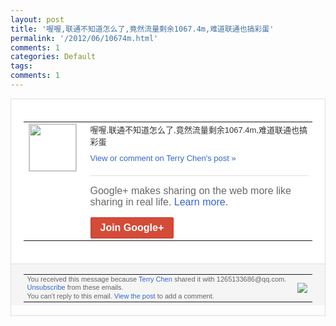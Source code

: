 ```yaml
---
layout: post
title: '喔喔,联通不知道怎么了,竟然流量剩余1067.4m,难道联通也搞彩蛋'
permalink: '/2012/06/10674m.html'
comments: 1
categories: Default
tags: 
comments: 1
---
```

<div style="border:solid 1px #dfdfdf;color:#686868;font:13px Arial"><div style="background-color:#fff;padding:20px;"><table cellpadding="0" cellspacing="0"><tr><td style="padding-right:15px;vertical-align:top"><a href="https://plus.google.com/_/notifications/ngemlink?&amp;emid=CKjByaXp27ACFScUtAodnXgAAA&amp;path=%2F108643996575278738906&amp;dt=1340161140091"><img height="75" src="https://lh3.googleusercontent.com/-KKRGTyJ5Bl0/AAAAAAAAAAI/AAAAAAAAEEY/jllxqER5dCk/s75-c-k-a/photo.jpg" style="border:solid 1px #cccccc;" width="75"/></a></td><td style="width:578px;color:#333;font:13px Arial;vertical-align:top;"><div style="padding-bottom:10px">喔喔,联通不知道怎么了,竟然流量剩余10<wbr/>67.4m,难道联通也搞彩蛋</div><a href="https://plus.google.com/_/notifications/ngemlink?&amp;emid=CKjByaXp27ACFScUtAodnXgAAA&amp;path=%2F108643996575278738906%2Fposts%2Fj4HY18w8dRx%3Fgpinv%3DAMIXal_zjzsUZMQZNcRyM2rKjVeUrnhl95dNzJnd7hM3VysQnHiAIboqTiK9BXfVL5_Zth71epZ_m7_SWO7Bn7Kv4Bor1xpj2MJVKlOoEYZAMBLypzeM1tU&amp;dt=1340161140091" style="color:#3366CC;text-decoration:none;">View or comment on Terry Chen's post »</a><div style="margin-top:20px;border-top:solid 1px #dfdfdf"><div style="padding:15px 0;color:#686868;font:16px Arial;">Google+ makes sharing on the web more like sharing in real life. <a href="http://www.google.com/+/learnmore/" style="color:#3366CC;text-decoration:none;">Learn more</a>.</div><a href="https://plus.google.com/_/notifications/ngemlink?&amp;emid=CKjByaXp27ACFScUtAodnXgAAA&amp;path=%2F%3Fgpinv%3DAMIXal_zjzsUZMQZNcRyM2rKjVeUrnhl95dNzJnd7hM3VysQnHiAIboqTiK9BXfVL5_Zth71epZ_m7_SWO7Bn7Kv4Bor1xpj2MJVKlOoEYZAMBLypzeM1tU&amp;dt=1340161140091" style="display:inline-block;padding:7px 15px;background-color:#d44b38; color:#fff;font-size:16px; font-weight:bold;border-radius:2px;-webkit-border-radius:2px; -moz-border-radius:2px;border:solid 1px #c43b28; white-space:nowrap;text-decoration:none">Join Google+</a></div></td></tr></table></div><div style="border-top:solid 1px #dfdfdf;padding:0 20px; background-color:#f5f5f5"><table cellpadding="0" cellspacing="0" style="height:50px"><tbody><tr><td style="vertical-align:middle;width:100%; color:#636363;font:11px Arial; line-height:120%">You received this message because <a href="https://plus.google.com/_/notifications/ngemlink?&amp;emid=CKjByaXp27ACFScUtAodnXgAAA&amp;path=%2F108643996575278738906%3Fgpinv%3DAMIXal_zjzsUZMQZNcRyM2rKjVeUrnhl95dNzJnd7hM3VysQnHiAIboqTiK9BXfVL5_Zth71epZ_m7_SWO7Bn7Kv4Bor1xpj2MJVKlOoEYZAMBLypzeM1tU&amp;dt=1340161140091" style="color:#3366CC;text-decoration:none;">Terry Chen</a> shared it with 1265133686@qq.com. <a href="https://plus.google.com/_/notifications/ngemlink?&amp;emid=CKjByaXp27ACFScUtAodnXgAAA&amp;path=%2F_%2Fnonplus%2Femailsettings%3Fgpinv%3DAMIXal_zjzsUZMQZNcRyM2rKjVeUrnhl95dNzJnd7hM3VysQnHiAIboqTiK9BXfVL5_Zth71epZ_m7_SWO7Bn7Kv4Bor1xpj2MJVKlOoEYZAMBLypzeM1tU%26est%3DADH5u8UKQ__EhVNh4OXIks9D7vjZQU1ZuAgHfvZl_F041nQsoNU_pPRxn0AiSJ5aCprsg1cbEojnYVJtwnY3kkEkJw3Trtu23HE_3hizRSjqAfZEKNcoAnSAsKbdXb4nWQqI-lnNA96B&amp;dt=1340161140091" style="color:#3366CC;text-decoration:none;">Unsubscribe</a> from these emails.<br/>You can't reply to this email. <a href="https://plus.google.com/_/notifications/ngemlink?&amp;emid=CKjByaXp27ACFScUtAodnXgAAA&amp;path=%2F108643996575278738906%2Fposts%2Fj4HY18w8dRx%3Fgpinv%3DAMIXal_zjzsUZMQZNcRyM2rKjVeUrnhl95dNzJnd7hM3VysQnHiAIboqTiK9BXfVL5_Zth71epZ_m7_SWO7Bn7Kv4Bor1xpj2MJVKlOoEYZAMBLypzeM1tU&amp;dt=1340161140091" style="color:#3366CC;text-decoration:none;">View the post</a> to add a comment.<br/></td><td><img src="https://ssl.gstatic.com/s2/oz/images/notifications/logo/google-plus-6617a72bb36cc548861652780c9e6ff1.png"/></td></tr></tbody></table></div></div>